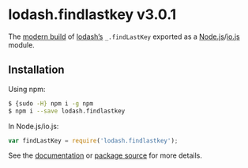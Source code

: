 # lodash.findlastkey v3.0.1

The [modern build](https://github.com/lodash/lodash/wiki/Build-Differences) of [lodash’s](https://lodash.com/) `_.findLastKey` exported as a [Node.js](http://nodejs.org/)/[io.js](https://iojs.org/) module.

## Installation

Using npm:

```bash
$ {sudo -H} npm i -g npm
$ npm i --save lodash.findlastkey
```

In Node.js/io.js:

```js
var findLastKey = require('lodash.findlastkey');
```

See the [documentation](https://lodash.com/docs#findLastKey) or [package source](https://github.com/lodash/lodash/blob/3.0.1-npm-packages/lodash.findlastkey) for more details.
